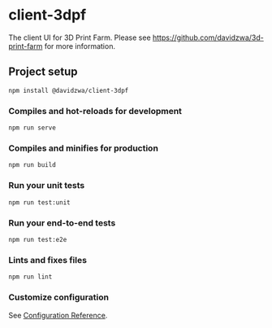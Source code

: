 # client-3dpf

The client UI for 3D Print Farm. Please see https://github.com/davidzwa/3d-print-farm for more information.

## Project setup
```
npm install @davidzwa/client-3dpf
```

### Compiles and hot-reloads for development
```
npm run serve
```

### Compiles and minifies for production
```
npm run build
```

### Run your unit tests
```
npm run test:unit
```

### Run your end-to-end tests
```
npm run test:e2e
```

### Lints and fixes files
```
npm run lint
```

### Customize configuration
See [Configuration Reference](https://cli.vuejs.org/config/).
